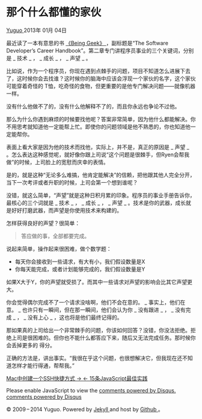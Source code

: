 #  那个什么都懂的家伙

[ Yuguo ](http://yuguo.us) 2013年 01月 04日

最近读了一本有意思的书 [ 《Being Geek》 ](http://book.douban.com/subject/4892841/)
，副标题是“The Software Developer’s Career Handbook”。第二章专门讲程序员事业的三个关键词，分别是 _ 技术 _ ，
_ 成长 _ ， _ 声望 _ 。

比如说，作为一个程序员，你现在遇到点棘手的问题，项目不知道怎么进展下去了，这时候你会去找谁？这时候你的脑海中应该会浮现一个家伙的名字，这个家伙可能穿着奇怪的
T恤，吃奇怪的食物，但更重要的是他专门解决问题——就像机器一样。

没有什么他做不了的，没有什么他解释不了的，而且你永远也争论不过他。

那么为什么你遇到麻烦的时候要找他呢？答案非常简单，因为他什么都能解决。你不用思考就知道他一定能帮上忙。即使你的问题领域是他不熟悉的，你也知道他一定能帮你。

表面上看大家是因为他的技术而找他，实际上，并不是，真正的原因是 _ 声望 _
。怎么表达这种感觉呢，就好像你跟上司说“这个问题是很棘手，但Ryen会帮我做”的时候，上司脸上的宽慰而庆幸的表情。

是的，就是这种“无论多么难搞，他肯定能解决”的信赖，把他跟其他人完全分开，当下一次考评或者升职的时候，上司会第一个想到谁呢？

没错，就这么简单，“声望”就是这种日积月累的印象。程序员的事业手册告诉你，最核心的三个词就是 _ 技术 _ ， _ 成长 _ ， _ 声望 _
。技术是你的武器，成长就是好好打磨武器，而声望是你使用技术来构建的。

怎样获得良好的声望？很简单：

> 答应做的事，全部都要完成。

说起来简单，操作起来很困难，做个数学题：

  * 每天你会接收到一些请求，有大有小，我们假设数量是X 
  * 你每天能完成，或者计划能够完成的，我们假设数量是Y 

如果X大于Y，你的声望就受损了。而其中一些请求对声望的影响会比其它声望更大。

你会觉得偶尔完成不了一个请求没啥啊，他们不会在意的。 _ 事实上，他们在意。 _ 也许只有一瞬间，但在那一瞬间，他们会认为你 _ 没有跟进 _ ， _
没有完成 _ ， _ 没有上心 _ ，这也将是他们最终记得的。

那如果真的上司给出一个非常棘手的问题，你该如何回答？没错，你没法拒绝。拒绝上司是很困难的。但你也不能什么都答应下来，随后又无法完成任务。那时候你会丢掉更多的
得分。

正确的方法是，讲出事实。“我很在乎这个问题，也很想解决它，但我现在还不知道怎样才能行得通，帮帮我。”

[ Mac中创建一个SSH快捷方式 → ](/weblog/mac-ssh-shortcuts/) [ ← 15条JavaScript最佳实践
](/weblog/15-best-javascript-practice/)

Please enable JavaScript to view the [ comments powered by Disqus.
](http://disqus.com/?ref_noscript) [ comments powered by  Disqus
](http://disqus.com)

© 2009 – 2014 Yuguo. Powered by [ Jekyll ](https://github.com/mojombo/jekyll)
and host by [ Github ](https://github.com/yuguo) 。

